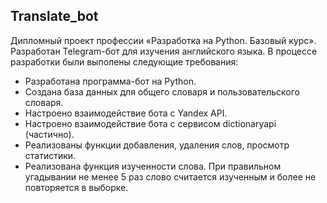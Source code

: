 ## Translate_bot
Дипломный проект профессии «Разработка на Python. Базовый курс».
Разработан Telegram-бот для изучения английского языка.
В процессе разработки были выполены следующие требования:
- Разработана программа-бот на Python.
- Создана база данных для общего словаря и пользовательского словаря.
- Настроено взаимодействие бота с Yandex API.
- Настроено взаимодействие бота с сервисом dictionaryapi (частично).
- Реализованы функции добавления, удаления слов, просмотр статистики.
- Реализована функция изученности слова. При правильном угадывании не менее 5 раз слово считается изученным и более не повторяется в выборке.
